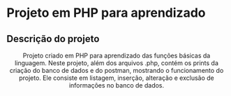 # Projeto em PHP para aprendizado

## Descrição do projeto
<p align="center"> 
 Projeto criado em PHP para aprendizado das funções básicas da linguagem.
 Neste projeto, além dos arquivos .php, contém os prints da criação do banco de dados e do postman, mostrando o funcionamento do projeto.
 Ele consiste em listagem, inserção, alteração e exclusão de informações no banco de dados.
</p>

